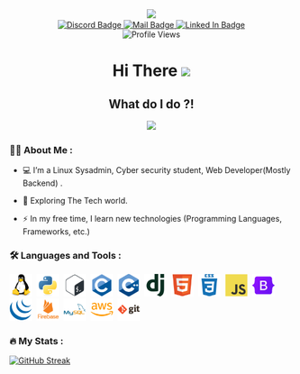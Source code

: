 <div id="header" align="center">
        <img src="https://media3.giphy.com/media/qgQUggAC3Pfv687qPC/giphy.gif?cid=ecf05e47n19bdwfvb7ugvl2tql4nte69150u3junhhoiatlc&rid=giphy.gif" width="300" />
  <div id="badges">
    <a href="https://www.discordapp.com/users/366586864859348994">
      <img src="https://img.shields.io/badge/Discord-gray?style=for-the-badge&logo=discord&logoColor=darkpurple" alt="Discord Badge"/>
    </a>
    <a href="your-youtube-URL">
      <img src="https://img.shields.io/badge/Email-gray?style=for-the-badge&logo=protonmail" alt="Mail Badge"/>
    </a>
    <a href="Linkedin">
      <img src="https://img.shields.io/badge/Linkedin-gray?style=for-the-badge&logo=linkedin" alt="Linked In Badge"/>
    </a>
  </div>
  <img src="https://komarev.com/ghpvc/?username=sirwilliamwallace&style=flat-square&color=gray" alt="Profile Views"/>
    <div>
      <h1> Hi There <span> 
      <img src="https://media.giphy.com/media/hvRJCLFzcasrR4ia7z/giphy.gif" width="30px"/>
      </span></h1> 
      <h2> What  do I do ?! </h2>
    </div>
    <img src="https://media4.giphy.com/media/Dh5q0sShxgp13DwrvG/giphy.gif?cid=ecf05e479bt8llahshri1uw0tv8680secfn75wjhd51tx7a5&rid=giphy.gif" width=300>
</div>

### 👨‍💻 About Me :
- 💻 I’m a Linux Sysadmin, Cyber security student, Web Developer(Mostly Backend) .

- 🔭 Exploring The Tech world.

- ⚡ In my free time, I learn new technologies (Programming Languages, Frameworks, etc.)

### 🛠️ Languages and Tools :
<div>
  <img src="https://github.com/devicons/devicon/blob/master/icons/linux/linux-original.svg" title="Linux" alt="Linux" width="40" height="40"/>&nbsp;
  <img src="https://github.com/devicons/devicon/blob/master/icons/python/python-original.svg" title="Python" alt="Python" width="40" height="40"/>&nbsp;
  <img src="https://github.com/devicons/devicon/blob/master/icons/bash/bash-plain.svg" title="Bash" alt="Bash" width="40" height="40"/>&nbsp;
  <img src="https://github.com/devicons/devicon/blob/master/icons/c/c-original.svg" title="C programming" alt="C programming" width="40" height="40"/>&nbsp;
  <img src="https://github.com/devicons/devicon/blob/master/icons/cplusplus/cplusplus-original.svg" title="C++" alt="C++" width="40" height="40"/>&nbsp;
  <img src="https://github.com/devicons/devicon/blob/master/icons/django/django-plain.svg" title="Django" alt="Django" width="40" height="40"/>&nbsp;
  <img src="https://github.com/devicons/devicon/blob/master/icons/html5/html5-original.svg" title="HTML5" alt="HTML" width="40" height="40"/>&nbsp;
  <img src="https://github.com/devicons/devicon/blob/master/icons/css3/css3-plain-wordmark.svg"  title="CSS3" alt="CSS" width="40" height="40"/>&nbsp;
  <img src="https://github.com/devicons/devicon/blob/master/icons/javascript/javascript-original.svg" title="JavaScript" alt="JavaScript" width="40" height="40"/>&nbsp;
  <img src="https://github.com/devicons/devicon/blob/master/icons/bootstrap/bootstrap-original.svg" title="Bootstrap" alt="Bootstrap" width="40" height="40"/>&nbsp;
  <img src="https://github.com/devicons/devicon/blob/master/icons/jquery/jquery-original.svg" title="Jquery" alt="Jquery" width="40" height="40"/>&nbsp;   
  <img src="https://github.com/devicons/devicon/blob/master/icons/firebase/firebase-plain-wordmark.svg" title="Firebase" alt="Firebase" width="40" height="40"/>&nbsp;
  <img src="https://github.com/devicons/devicon/blob/master/icons/mysql/mysql-original-wordmark.svg" title="MySQL"  alt="MySQL" width="40" height="40"/>&nbsp;
  <img src="https://github.com/devicons/devicon/blob/master/icons/amazonwebservices/amazonwebservices-plain-wordmark.svg" title="AWS" alt="AWS" width="40" height="40"/>&nbsp;
  <img src="https://github.com/devicons/devicon/blob/master/icons/git/git-original-wordmark.svg" title="Git" **alt="Git" width="40" height="40"/>
</div>

### 🔥 My Stats :
       
[![GitHub Streak](https://github-readme-streak-stats.herokuapp.com?user=sirwilliamwallace&theme=vue&hide_border=true&date_format=n%2Fj%5B%2FY%5D)](https://git.io/streak-stats)

